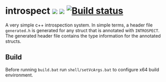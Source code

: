 # introspect [![][img_license]](#license) [![][img_loc]][loc] [![Build status](https://ci.appveyor.com/api/projects/status/8w3txwv9ijiuc3g0?svg=true)](https://ci.appveyor.com/project/AntonHakansson/introspect)

[img_license]: https://img.shields.io/badge/License-MIT_or_Apache_2.0-blue.svg
[img_loc]: https://tokei.rs/b1/github/AntonHakansson/rbreakout
[loc]: https://github.com/Aaronepower/tokei

A very simple c++ introspection system. 
In simple terms, a header file `generated.h` is generated for any struct that is annotated with `INTROSPECT`.
The generated header file contains the type information for the annotated structs.

## Build
Before running `build.bat` run `shell/setVcArgs.bat` to configure x64 build environment.
